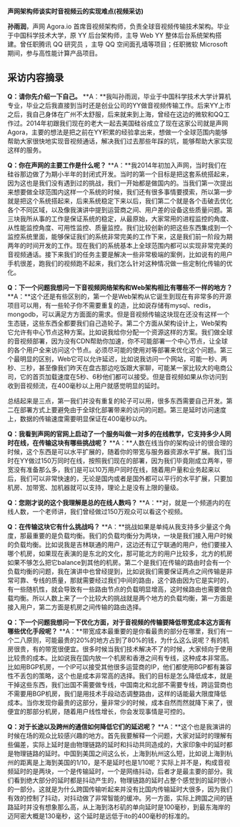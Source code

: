 **声网架构师谈实时音视频云的实现难点(视频采访)**

**孙雨润**，声网 Agora.io 首席音视频架构师，负责全球音视频传输技术架构。毕业于中国科学技术大学，原 YY 后台架构师，主导 Web YY 整体后台系统架构搭建。曾任职腾讯 QQ 研究员 ，主导 QQ 空间面孔墙等项目；任职微软 Microsoft 期间，参与高性能计算产品项目。

## 采访内容摘录


**Q：请你先介绍一下自己。**
**A：**我叫孙雨润，毕业于中国科学技术大学计算机专业，毕业之后我直接到当时还是创业公司的YY做音视频传输工作。后来YY上市之后，我自己身体在广州不太舒服，后来就来到上海，曾经在这边的微软和QQ工作过。2014年初跟我们现在的老大一起去美国硅谷成立了现在这家公司就是声网Agora，主要的想法是把之前在YY积累的经验拿出来，想做一个全球范围内能够帮助大家很快地实现音视频通话，解决我们过去那些年踩的坑，能够帮助大家实现这样的服务。

**Q：你在声网的主要工作是什么呢？**
**A：**我2014年初加入声网，当时我们在硅谷那边做了为期小半年的封闭式开发。当时的第一个目标是把这套系统搭起来，因为这也是我们没有遇到过的挑战，我们一开始都是做国内的。当我们第一次提出来想要做全球范围内这样一个系统的时候，我们还有很多事情要摸索，所以第一步就是把这个系统搭起来，后来系统稳定下来以后，我们第二个就是各个击破去优化各个不同区域，以及像我演讲中提到运营商之间、用户差的设备这些质量问题。第三块我所从事的工作是保证系统的稳定，从最原始，大家常用的进程监控的角度、从性能监控角度、可用性监控、质量监控。我们比较创新的把这些东西集成到一个监控系统里面，能够保证我们的系统非常完美的工作下来，这是我们前一阶段为期两年的时间开发的工作。现在我们的系统基本上全球范围内都可以实现非常完美的音视频通话。接下来我们的任务主要是解决一些非常极端的案例，比如说有的用户手机很差，跑我们的视频跑不起来，我们怎么针对这种情况做一些定制化传输的优化。

**Q：下一个问题我想问一下音视频网络架构和Web架构相比有哪些不一样的地方？**
**A：**这个还是有些区别的，第一个是Web架构从它诞生到现在有非常多的开源项目可以用，有一些轮子你不需要重复的造，比如说存储有mysql、redis，mongodb，可以满足方方面面的需求。但是音视频传输这块现在还没有这样一个生态链，这些东西全都要我们自己造轮子。第二个方面从架构设计上，Web架构它允许有中心节点这种方案。比如说我给你分配一个资源这样的方案。我们做全球的音视频部署，因为没有CDN帮助你加速，你不可能部署一个中心节点，让全球的各个用户全来访问这个节点。必须尽可能的使用对等部署来优化这个问题。第三个最明显的区别，Web它可以允许延迟，比如说我访问一个网站，可能一秒、两秒、三秒，甚至像我们昨天在盘古那边吃饭跟大家聊，可能某一家比较大的电商公司，它的首页加载速度在5秒、6秒他们都可以接受。但是音视频如果从你访问到收到音视频流，在400毫秒以上用户就感觉明显的延时。

总结起来是三点，第一我们并没有重复的轮子可以用，很多东西需要自己开发。第二在部署方式上要避免由于全球化部署带来的访问的问题。第三是延时访问速度上，数据的传输速度需要明显保证在400毫秒以内。

**Q：我看到声网的官网上启动了一个服务叫做一对多的在线教学，它支持多少人同时在线，在传输这块有哪些挑战呢？**
**A：**人数在线当你的架构设计的很合理的时候，这个东西是可以水平扩展的，随着你的带宽与服务器资源水平扩展。我们当时在YY做过150万同时在线，按照我们现在的部署，因为我们毕竟刚成立两年，带宽没有准备那么多，我们是可以10万用户同时在线，随着用户量和业务起来以后，我们可以非常快速的，无论是国内或者是国外都可以平行的水平扩展，只要加机房、加带宽、加机器就可以支持，理论上是没有上限的量级。

**Q：您刚才说的这个我理解是总的在线人数吗？**
**A：**对，就是一个频道内的在线人数，一个老师讲，我们曾经做过150万观众可以看这个视频。

**Q：在传输这块它有什么挑战吗？**
**A：**挑战如果是单纯从我支持多少量这个角度，那最重要的是负载均衡。我们的负载均衡分为两块，一块是我们接入用户时候的负载均衡。比如说我是吉林联通的用户，这边还有辽宁联通的用户，他们要接入哪个机房，如果现在表演的是东北的文化，那可能北方的用户比较多，北方的机房如果不够怎么把它balance到其他的机房。第二个是我们在传输的路由时会有一个负载均衡的问题，我在演讲中也曾经提到，比如说我们需要保证两点之间传输是非常可靠、专线的质量，那就需要经过我们中间的路由，这个路由因为它是实时的，有一些随机性，就会导致有一些路由节点的负载明显增高，这时候路由也需要做负载均衡。所以人数上来了一个比较大的挑战就是两个地方的负载均衡，第一方面是接入用户，第二方面是机房之间传输的路由选择。


**Q：下一个问题我想问一下优化方面，对于音视频的传输要降低带宽成本这方面有哪些优化手段呢？**
**A：**带宽成本最重要的是你看最贵的部分在哪里，我们有一个二八原则，可能最贵的20%的地方占到了80%的钱，为什么这么说呢？有的机房很贵，有的带宽很便宜。很多时候当我们技术解决不了的时候，大家倾向于使用比较贵的成本。比如说我在国内放一个机房和香港之间有专线，这种成本非常高。比如用BGP机房，一个IP可以接受其他很多运营商的IP，他们都使用BGP都有兼容性不丢包的策略，这个也是成本非常高的选择。我们的目标是怎么降低成本，就是干掉这些东西，我们出国不需要做专线，中国南北和北部不需要专线，跨运营商也不需要用BGP机房，我们是用技术手段动态调整路由，这样的话能最大限度降低成本。当你发现你最贵的这部分，量非常少的时候，成本自然而然就降下来了，很便宜的那部分机房，随着用户线性增长，你会发现事情是可控的。

**Q：对于长途以及跨州的通信如何降低它们的延迟呢？**
**A：**这个也是我演讲的时候在场的观众比较感兴趣的地方。首先我要解释一个问题，大家对延时的理解有些偏差，实际上延时是由物理链路的延时和抖动共同造成的，大家印象中的延时都是物理链路的延时。中国到美国之间这么长，上海到杭州这么短，比如说上海到杭州的距离是上海到美国的1/10，是不是延时也是1/10呢？实际上并不是，构成音视频延时的是两块，一个是传输延时，一个是网络抖动，后者才是最主要的部分。我们看到绝大部分的延时都是抖动产生的，物理链路的延时占整个感觉到的延时很小的一部分。这就是为什么跨国传输听起来并没有比国内传输延时大很多，因为我们有效的控制了抖动，对抖动做了非常智能的缓冲。另一方面，实际上跨国之间的链路延时并没有想象那么高，从上海到洛杉矶的单向延时是100毫秒，到最东海岸的迈阿密大概是130毫秒，这个延时是远低于ito的400毫秒的标准的。